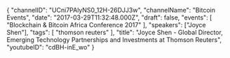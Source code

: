 {
    "channelID": "UCni7PAlyNS0_12H-26DJJ3w",
    "channelName": "Bitcoin Events",
    "date": "2017-03-29T11:32:48.000Z",
    "draft": false,
    "events": [
        "Blockchain & Bitcoin Africa Conference 2017"
    ],
    "speakers": ["Joyce Shen"],
    "tags": [
        "thomson reuters"
    ],
    "title": "Joyce Shen - Global Director, Emerging Technology Partnerships and Investments at Thomson Reuters",
    "youtubeID": "cdBH-inE_wo"
}
